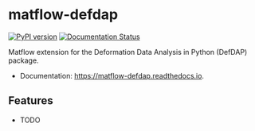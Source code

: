 # matflow-defdap

[![PyPI version](https://img.shields.io/pypi/v/matflow_defdap.svg)](https://pypi.python.org/pypi/matflow_defdap)
[![Documentation Status](https://readthedocs.org/projects/matflow-defdap/badge/?version=latest)](https://matflow-defdap.readthedocs.io/en/latest/?badge=latest)

Matflow extension for the Deformation Data Analysis in Python (DefDAP) package.

- Documentation: https://matflow-defdap.readthedocs.io.

## Features
- TODO
